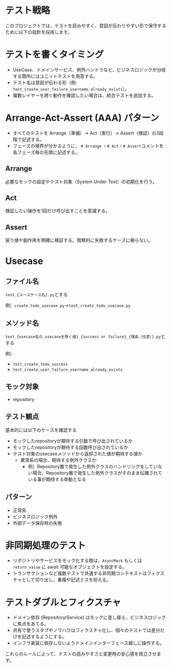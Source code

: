 # テスト戦略

このプロジェクトでは、テストを読みやすく、意図が伝わりやすい形で保守するために以下の指針を採用します。

# テストを書くタイミング
- UseCase、ドメインサービス、例外ハンドラなど、ビジネスロジックが分岐する箇所にはユニットテストを用意する。
- テスト名は意図が伝わる形（例: `test_create_user_failure_username_already_exists`）。
- 複数レイヤーを跨ぐ動作を確認したい場合は、統合テストを追加する。

# Arrange-Act-Assert (AAA) パターン
- すべてのテストを Arrange（準備）→ Act（実行）→ Assert（検証）の3段階で記述する。
- フェーズの境界が分かるように、 `# Arrange` ・`# Act`・`# Assert`コメントを各フェーズ毎の先頭に記述する。

## Arrange
必要なモックの設定やテスト対象（System Under Test）の初期化を行う。

## Act
検証したい操作を1回だけ呼び出すことを意識する。

## Assert
戻り値や副作用を明確に検証する。暗黙的に失敗するケースに頼らない。

# Usecase

## ファイル名
`test_{ユースケース名}.py`とする

例）`create_todo_usecase.py`→`test_create_todo_usecase.py`


## メソッド名
`test_{usecase名の_usecaseを除く値}_{success or failure}_{理由（任意）}.py`とする

例）
- `test_create_todo_success`
- `test_create_user_failure_username_already_exists`

## モック対象
- repository

## テスト観点
基本的には以下のケースを確認する
- モックしたrepositoryが期待する引数で呼び出されているか
- モックしたrepositoryが期待する回数呼び出されているか
- テスト対象のusecaseメソッドから返却された値が期待する値か
  - 異常系の場合、期待する例外クラスか
    - 例）Repository層で発生した例外クラスのハンドリングをしていない場合、Repository層で発生した例外クラスがそのまま伝播されている事が期待する挙動となる

## パターン
- 正常系
- ビジネスロジック例外
- 外部データ保存時の失敗

# 非同期処理のテスト
- リポジトリやサービスをモック化する際は、`AsyncMock` もしくは `return_value` に await 可能なオブジェクトを設定する。
- トランザクションなど複数テストで共通する非同期コンテキストはフィクスチャとして切り出し、重複や記述ミスを抑える。

# テストダブルとフィクスチャ
- ドメイン依存 (Repository/Service) はモックに差し替え、ビジネスロジックに焦点をあてる。
- 共有で使うスタブやノウハウはフィクスチャ化し、個々のテストでは差分だけを記述するようにする。
- インフラ実装に依存しないようドメインインターフェース越しに操作する。

これらのルールによって、テストの読みやすさと変更時の安心感を両立させます。
